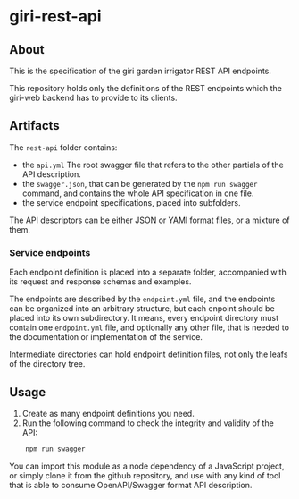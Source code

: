 giri-rest-api
=============

## About

This is the specification of the giri garden irrigator REST API endpoints.

This repository holds only the definitions of the REST endpoints
which the giri-web backend has to provide to its clients.

## Artifacts

The `rest-api` folder contains:

- the `api.yml` The root swagger file that refers to the other partials of the API description.
- the `swagger.json`, that can be generated by the `npm run swagger` command, and contains the whole API specification in one file.
- the service endpoint specifications, placed into subfolders.

The API descriptors can be either JSON or YAMl format files, or a mixture of them.

### Service endpoints

Each endpoint definition is placed into a separate folder, accompanied with its request and response schemas and examples.

The endpoints are described by the `endpoint.yml` file, and the endpoints can be organized into an arbitrary structure, but each enpoint should be placed into its own subdirectory.
It means, every endpoint directory must contain one `endpoint.yml` file, and optionally any other file, that is needed to the documentation or implementation of the service.

Intermediate directories can hold endpoint definition files, not only the leafs of the directory tree.

## Usage

1. Create as many endpoint definitions you need.
2. Run the following command to check the integrity and validity of the API:

```bash
    npm run swagger
```

You can import this module as a node dependency of a JavaScript project, or simply clone it from the github repository, and use with any kind of tool that is able to consume OpenAPI/Swagger format API description.

